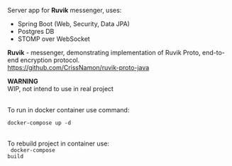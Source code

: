 Server app for **Ruvik** messenger, uses:
+ Spring Boot (Web, Security, Data JPA)
+ Postgres DB
+ STOMP over WebSocket

**Ruvik** - messenger, demonstrating implementation of Ruvik Proto, end-to-end encryption protocol.
<br>https://github.com/CrissNamon/ruvik-proto-java

**WARNING**
<br>WIP, not intend to use in real project

<br>To run in docker container use command:
<br>
<code>
docker-compose up -d
</code>

<br>To rebuild project in container use:
<br>
<code>
    docker-compose build
</code>